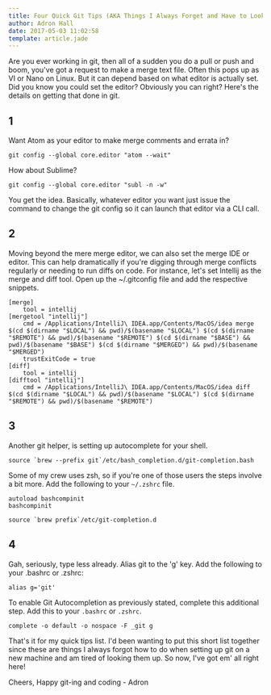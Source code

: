 ```yaml
---
title: Four Quick Git Tips (AKA Things I Always Forget and Have to Look Up)
author: Adron Hall
date: 2017-05-03 11:02:58
template: article.jade
---
```

Are you ever working in git, then all of a sudden you do a pull or push and boom, you've got a request to make a merge text file. Often this pops up as VI or Nano on Linux. But it can depend based on what editor is actually set. Did you know you could set the editor? Obviously you can right? Here's the details on getting that done in git.

<span class="more"></span>

## 1

Want Atom as your editor to make merge comments and errata in?

```
git config --global core.editor "atom --wait"
```

How about Sublime?

```
git config --global core.editor "subl -n -w"
```

You get the idea. Basically, whatever editor you want just issue the command to change the git config so it can launch that editor via a CLI call.

## 2

Moving beyond the mere merge editor, we can also set the merge IDE or editor. This can help dramatically if you're digging through merge conflicts regularly or needing to run diffs on code. For instance, let's set Intellij as the merge and diff tool. Open up the ~/.gitconfig file and add the respective snippets.

```
[merge]
    tool = intellij
[mergetool "intellij"]
    cmd = /Applications/IntelliJ\ IDEA.app/Contents/MacOS/idea merge $(cd $(dirname "$LOCAL") && pwd)/$(basename "$LOCAL") $(cd $(dirname "$REMOTE") && pwd)/$(basename "$REMOTE") $(cd $(dirname "$BASE") && pwd)/$(basename "$BASE") $(cd $(dirname "$MERGED") && pwd)/$(basename "$MERGED")
    trustExitCode = true
[diff]
    tool = intellij
[difftool "intellij"]
    cmd = /Applications/IntelliJ\ IDEA.app/Contents/MacOS/idea diff $(cd $(dirname "$LOCAL") && pwd)/$(basename "$LOCAL") $(cd $(dirname "$REMOTE") && pwd)/$(basename "$REMOTE")
```

## 3

Another git helper, is setting up autocomplete for your shell.

```
source `brew --prefix git`/etc/bash_completion.d/git-completion.bash
```

Some of my crew uses zsh, so if you're one of those users the steps involve a bit more. Add the following to your `~/.zshrc` file.

```
autoload bashcompinit
bashcompinit

source `brew prefix`/etc/git-completion.d
```

## 4

Gah, seriously, type less already. Alias git to the 'g' key. Add the following to your .bashrc or .zshrc:

```
alias g='git'
```

To enable Git Autocompletion as previously stated, complete this additional step. Add this to your `.bashrc` or `.zshrc`.

```
complete -o default -o nospace -F _git g
```

That's it for my quick tips list. I'd been wanting to put this short list together since these are things I always forgot how to do when setting up git on a new machine and am tired of looking them up. So now, I've got em' all right here!

Cheers,
Happy git-ing and coding - Adron